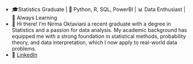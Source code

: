 - 🎓Statistics Graduate | 🐍 Python, R, SQL, PowerBI | 📊 Data Enthusiast | 🚀 Always Learning
- 👋 Hi there! I’m Nirma Oktaviani a recent graduate with a degree in Statistics and a passion for data analysis. My academic background has equipped me with a strong foundation in statistical methods, probability theory, and data interpretation, which I now apply to real-world data problems.
- 🔗 [LinkedIn](https://www.linkedin.com/in/nirmaoktaviani/)
